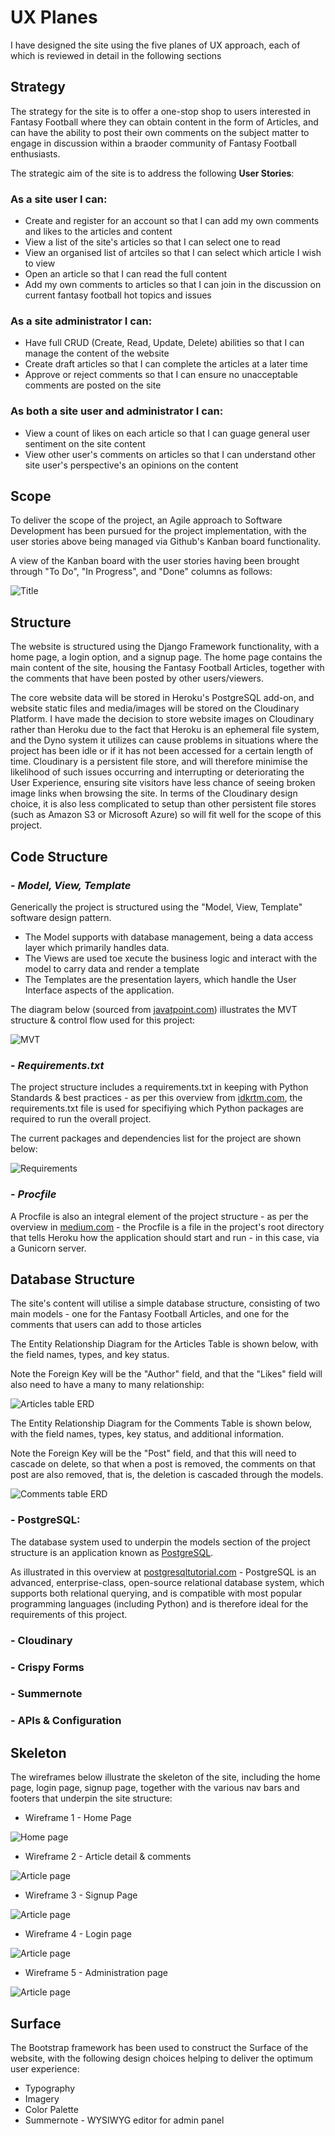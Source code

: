 # UX Planes
I have designed the site using the five planes of UX approach, each of which is reviewed in detail in the following sections
## Strategy
The strategy for the site is to offer a one-stop shop to users interested in Fantasy Football where they can obtain content in the form of Articles, and can have the ability to post their own comments on the subject matter to engage in discussion within a braoder community of Fantasy Football enthusiasts. 

The strategic aim of the site is to address the following **User Stories**:

### **As a site user I can:**
- Create and register for an account so that I can add my own comments and likes to the articles and content
- View a list of the site's articles so that I can select one to read
- View an organised list of artciles so that I can select which article I wish to view
- Open an article so that I can read the full content
- Add my own comments to articles so that I can join in the discussion on current fantasy football hot topics and issues

### **As a site administrator I can:**
- Have full CRUD (Create, Read, Update, Delete) abilities so that I can manage the content of the website
- Create draft articles so that I can complete the articles at a later time
- Approve or reject comments so that I can ensure no unacceptable comments are posted on the site

### **As both a site user and administrator I can:**

- View a count of likes on each article so that I can guage general user sentiment on the site content
- View other user's comments on articles so that I can understand other site user's perspective's an opinions on the content


## Scope

To deliver the scope of the project, an Agile approach to Software Development has been pursued for the project implementation, with the user stories above being managed via Github's Kanban board functionality.

A view of the Kanban board with the user stories having been brought through "To Do", "In Progress", and "Done" columns as follows:

![Title](readme/kanban.png)

## Structure

The website is structured using the Django Framework functionality, with a home page, a login option, and a signup page. The home page contains the main content of the site, housing the Fantasy Football Articles, together with the comments that have been posted by other users/viewers.

The core website data  will be stored in Heroku's PostgreSQL add-on, and website static files and media/images will be stored on the Cloudinary Platform. I have made the decision to store website images on Cloudinary rather than Heroku due to the fact that Heroku is an ephemeral file system, and the Dyno system it utilizes can cause problems in situations where the project has been idle or if it has not been accessed for a certain length of time. Cloudinary is a persistent file store, and will therefore minimise the likelihood of such issues occurring and interrupting or deteriorating the User Experience, ensuring site visitors have less chance of seeing broken image links when browsing the site. In terms of the Cloudinary design choice, it is also less complicated to setup than other persistent file stores (such as Amazon S3 or Microsoft Azure) so will fit well for the scope of this project.

## Code Structure

### - *Model, View, Template*

Generically the project is structured using the "Model, View, Template" software design pattern. 

- The Model supports with database management, being a data access layer which primarily handles data. 
- The Views are used toe xecute the business logic and interact with the model to carry data and render a template
- The Templates are the presentation layers, which handle the User Interface aspects of the application.

The diagram below (sourced from [javatpoint.com](https://www.javatpoint.com/django-mvt)) illustrates the MVT structure & control flow used for this project:

![MVT](readme/mvt.png)

### - *Requirements.txt* 

The project structure includes a requirements.txt in keeping with Python Standards & best practices - as per this overview from [idkrtm.com](https://www.idkrtm.com/what-is-the-python-requirements-txt/), the requirements.txt file is used for specifiying which Python packages are required to run the overall project.

The current packages and dependencies list for the project are shown below:

![Requirements](readme/requirements.png)

### - *Procfile*

A Procfile is also an integral element of the project structure - as per the overview in [medium.com](https://medium.com/@bennettgarner/deploying-django-to-heroku-procfile-static-root-other-pitfalls-e7ab8b2ba33b) - the Procfile is a file in the project's root directory that tells Heroku how the application should start and run - in this case, via a Gunicorn server.


## Database Structure

The site's content will utilise a simple database structure, consisting of two main models - one for the Fantasy Football Articles, and one for the comments that users can add to those articles

The Entity Relationship Diagram for the Articles Table is shown below, with the field names, types, and key status. 

Note the Foreign Key will be the "Author" field, and that the "Likes" field will also need to have a many to many relationship:

![Articles table ERD](readme/erd_articles.png)

The Entity Relationship Diagram for the Comments Table is shown below, with the field names, types, key status, and additional information. 

Note the Foreign Key will be the "Post" field, and that this will need to cascade on delete, so that when a post is removed, the comments on that post are also removed, that is, the deletion is cascaded through the models.

![Comments table ERD](readme/erd_comments.png)

### - PostgreSQL:

The database system used to underpin the models section of the project structure is an application known as [PostgreSQL](https://www.postgresql.org/). 

As illustrated in this overview at [postgresqltutorial.com](https://www.postgresqltutorial.com/what-is-postgresql/) - PostgreSQL is an advanced, enterprise-class, open-source relational database system, which supports both relational querying, and is compatible with most popular programming languages (including Python) and is therefore ideal for the requirements of this project.

### - Cloudinary
### - Crispy Forms
### - Summernote
### - APIs & Configuration

## Skeleton

The wireframes below illustrate the skeleton of the site, including the home page, login page, signup page, together with the various nav bars and footers that underpin the site structure:

- Wireframe 1 - Home Page

![Home page](readme/wireframe-home.png)

- Wireframe 2 - Article detail & comments 

![Article page](readme/wireframe-article.png)

- Wireframe 3 - Signup Page

![Article page](readme/wireframe-signup.png)

- Wireframe 4 - Login page

![Article page](readme/wireframe-login.png)

- Wireframe 5 - Administration page

![Article page](readme/wireframe-admin.png)


## Surface

The Bootstrap framework has been used to construct the Surface of the website, with the following design choices helping to deliver the optimum user experience:

- Typography
- Imagery
- Color Palette
- Summernote - WYSIWYG editor for admin panel